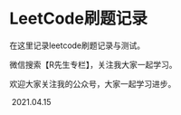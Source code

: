 # LeetCode刷题记录
在这里记录leetcode刷题记录与测试。

微信搜索【R先生专栏】，关注我大家一起学习。

欢迎大家关注我的公众号，大家一起学习进步。

​																																																	2021.04.15